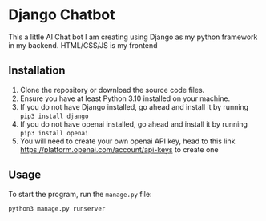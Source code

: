 # Django Chatbot

This a little AI Chat bot I am creating using Django as my python framework in my backend. HTML/CSS/JS is my frontend 

## Installation

1. Clone the repository or download the source code files.
2. Ensure you have at least Python 3.10 installed on your machine.
3. If you do not have Django installed, go ahead and install it by running `pip3 install django`
4. If you do not have openai installed, go ahead and install it by running `pip3 install openai`
5. You will need to create your own openai API key, head to this link https://platform.openai.com/account/api-keys to create one


## Usage

To start the program, run the `manage.py` file:

```shell
python3 manage.py runserver

